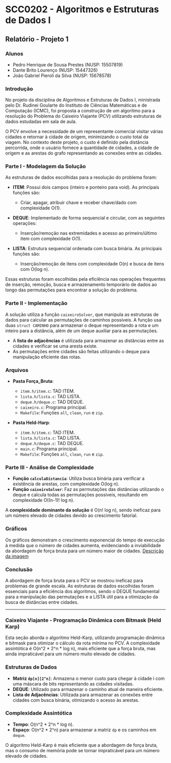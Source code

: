 # SCC0202 - Algoritmos e Estruturas de Dados I

## Relatório - Projeto 1

### Alunos
- Pedro Henrique de Sousa Prestes (NUSP: 15507819)
- Dante Brito Lourenço (NUSP: 15447326)
- João Gabriel Pieroli da Silva (NUSP: 15678578)

### Introdução

No projeto da disciplina de Algoritmos e Estruturas de Dados I, ministrada pelo Dr. Rudinei Goularte do Instituto de Ciências Matemáticas e de Computação (ICMC), foi proposta a construção de um algoritmo para a resolução do Problema do Caixeiro Viajante (PCV) utilizando estruturas de dados estudadas em sala de aula.

O PCV envolve a necessidade de um representante comercial visitar várias cidades e retornar à cidade de origem, minimizando o custo total da viagem. No contexto deste projeto, o custo é definido pela distância percorrida, onde o usuário fornece a quantidade de cidades, a cidade de origem e as arestas do grafo representando as conexões entre as cidades.

### Parte I - Modelagem da Solução

As estruturas de dados escolhidas para a resolução do problema foram:

- **ITEM**: Possui dois campos (inteiro e ponteiro para void). As principais funções são:
  - Criar, apagar, atribuir chave e receber chave/dado com complexidade O(1).
  
- **DEQUE**: Implementado de forma sequencial e circular, com as seguintes operações:
  - Inserção/remoção nas extremidades e acesso ao primeiro/último item com complexidade O(1).
  
- **LISTA**: Estrutura sequencial ordenada com busca binária. As principais funções são:
  - Inserção/remoção de itens com complexidade O(n) e busca de itens com O(log n).

Essas estruturas foram escolhidas pela eficiência nas operações frequentes de inserção, remoção, busca e armazenamento temporário de dados ao longo das permutações para encontrar a solução do problema.

### Parte II - Implementação

A solução utiliza a função `caixeiroSolver`, que manipula as estruturas de dados para calcular as permutações de caminhos possíveis. A função usa duas `struct CAMINHO` para armazenar o deque representando a rota e um inteiro para a distância, além de um deque auxiliar para as permutações.

- A **lista de adjacências** é utilizada para armazenar as distâncias entre as cidades e verificar se uma aresta existe.
- As permutações entre cidades são feitas utilizando o deque para manipulação eficiente das rotas.

### Arquivos

- **Pasta Força_Bruta**:
  - `item.h/item.c`: TAD ITEM.
  - `lista.h/lista.c`: TAD LISTA.
  - `deque.h/deque.c`: TAD DEQUE.
  - `caixeiro.c`: Programa principal.
  - `Makefile`: Funções `all`, `clean`, `run` e `zip`.

- **Pasta Held-Harp**:
  - `item.h/item.c`: TAD ITEM.
  - `lista.h/lista.c`: TAD LISTA.
  - `deque.h/deque.c`: TAD DEQUE.
  - `main.c`: Programa principal.
  - `Makefile`: Funções `all`, `clean`, `run` e `zip`.

### Parte III - Análise de Complexidade

- **Função `calculaDistancia`**: Utiliza busca binária para verificar a existência de arestas, com complexidade O(log n).
- **Função `caixeiroSolver`**: Faz as permutações das distâncias utilizando o deque e calcula todas as permutações possíveis, resultando em complexidade O((n-1)! log n).

A **complexidade dominante da solução** é O(n! log n), sendo ineficaz para um número elevado de cidades devido ao crescimento fatorial.

### Gráficos

Os gráficos demonstram o crescimento exponencial do tempo de execução à medida que o número de cidades aumenta, evidenciando a inviabilidade da abordagem de força bruta para um número maior de cidades.
[Descrição da imagem](graficos/fb.png)

### Conclusão

A abordagem de força bruta para o PCV se mostrou ineficaz para problemas de grande escala. As estruturas de dados escolhidas foram essenciais para a eficiência dos algoritmos, sendo o DEQUE fundamental para a manipulação das permutações e a LISTA útil para a otimização da busca de distâncias entre cidades.

---

### Caixeiro Viajante - Programação Dinâmica com Bitmask (Held Karp)

Esta seção aborda o algoritmo Held-Karp, utilizando programação dinâmica e bitmask para otimizar o cálculo da rota mínima no PCV. A complexidade assintótica é O(n^2 * 2^n * log n), mais eficiente que a força bruta, mas ainda impraticável para um número muito elevado de cidades.

### Estruturas de Dados

- **Matriz `dp[n][2^n]`**: Armazena o menor custo para chegar à cidade i com uma máscara de bits representando as cidades visitadas.
- **DEQUE**: Utilizado para armazenar o caminho atual de maneira eficiente.
- **Lista de Adjacências**: Utilizada para armazenar as conexões entre cidades com busca binária, otimizando o acesso às arestas.

### Complexidade Assintótica

- **Tempo**: O(n^2 * 2^n * log n).
- **Espaço**: O(n^2 * 2^n) para armazenar a matriz `dp` e os caminhos em `deque`.

O algoritmo Held-Karp é mais eficiente que a abordagem de força bruta, mas o consumo de memória pode se tornar impraticável para um número elevado de cidades.

